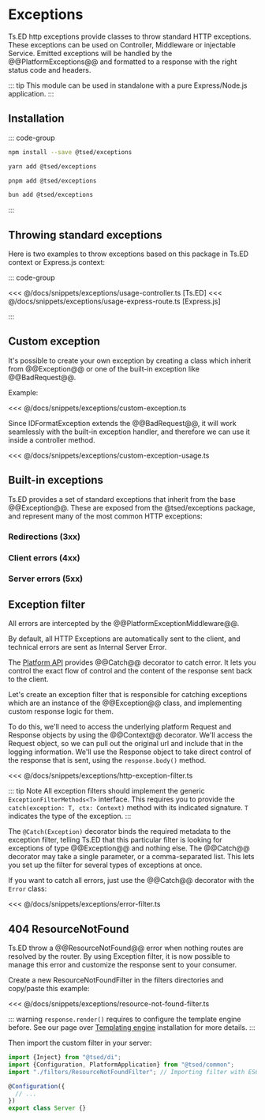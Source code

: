 # Exceptions

Ts.ED http exceptions provide classes to throw standard HTTP exceptions. These exceptions can be used on Controller, Middleware or injectable Service.
Emitted exceptions will be handled by the @@PlatformExceptions@@ and formatted to a response with the right status code and headers.

::: tip
This module can be used in standalone with a pure Express/Node.js application.
:::

## Installation

::: code-group

```bash [npm]
npm install --save @tsed/exceptions
```

```bash [yarn]
yarn add @tsed/exceptions
```

```bash [pnpm]
pnpm add @tsed/exceptions
```

```sh [bun]
bun add @tsed/exceptions
```

:::


## Throwing standard exceptions

Here is two examples to throw exceptions based on this package in Ts.ED context or Express.js context:

::: code-group

<<< @/docs/snippets/exceptions/usage-controller.ts [Ts.ED]
<<< @/docs/snippets/exceptions/usage-express-route.ts [Express.js]

:::

## Custom exception

It's possible to create your own exception by creating a class which inherit from @@Exception@@ or one of the built-in exception like @@BadRequest@@.

Example:

<<< @/docs/snippets/exceptions/custom-exception.ts

Since IDFormatException extends the @@BadRequest@@, it will work seamlessly with the built-in exception handler, and therefore we can use it inside a controller method.

<<< @/docs/snippets/exceptions/custom-exception-usage.ts

## Built-in exceptions

Ts.ED provides a set of standard exceptions that inherit from the base @@Exception@@.
These are exposed from the @tsed/exceptions package, and represent many of the most common HTTP exceptions:

### Redirections (3xx)

<ApiList query="module == '@tsed/exceptions' && symbolType === 'class' && path.indexOf('redirections') > -1" />

### Client errors (4xx)

<ApiList query="module == '@tsed/exceptions' && symbolType === 'class' && path.indexOf('clientErrors') > -1" />

### Server errors (5xx)

<ApiList query="module == '@tsed/exceptions' && symbolType === 'class' && path.indexOf('serverErrors') > -1" />

## Exception filter

All errors are intercepted by the @@PlatformExceptionMiddleware@@.

By default, all HTTP Exceptions are automatically sent to the client, and technical errors are
sent as Internal Server Error.

The [Platform API](/docs/platform-api.md) provides @@Catch@@ decorator to catch error.
It lets you control the exact flow of control and the content of the response sent back to the client.

Let's create an exception filter that is responsible for catching exceptions which are an instance of the @@Exception@@ class,
and implementing custom response logic for them.

To do this, we'll need to access the underlying platform Request and Response objects by using the @@Context@@ decorator.
We'll access the Request object, so we can pull out the original url and include that in the logging information.
We'll use the Response object to take direct control of the response that is sent, using the `response.body()` method.

<<< @/docs/snippets/exceptions/http-exception-filter.ts

::: tip Note
All exception filters should implement the generic `ExceptionFilterMethods<T>` interface. This requires you to provide the `catch(exception: T, ctx: Context)` method with its indicated signature. `T` indicates the type of the exception.
:::

The `@Catch(Exception)` decorator binds the required metadata to the exception filter, telling Ts.ED that this particular filter is looking for exceptions of type @@Exception@@ and nothing else.
The @@Catch@@ decorator may take a single parameter, or a comma-separated list. This lets you set up the filter for several types of exceptions at once.

If you want to catch all errors, just use the @@Catch@@ decorator with the `Error` class:

<<< @/docs/snippets/exceptions/error-filter.ts

## 404 ResourceNotFound

Ts.ED throw a @@ResourceNotFound@@ error when nothing routes are resolved by the router.
By using Exception filter, it is now possible to manage this error and customize the
response sent to your consumer.

Create a new ResourceNotFoundFilter in the filters directories and copy/paste this example:

<<< @/docs/snippets/exceptions/resource-not-found-filter.ts

::: warning
`response.render()` requires to configure the template engine before. See our page over [Templating engine](/docs/templating#installation) installation for more details.
:::

Then import the custom filter in your server:

```typescript
import {Inject} from "@tsed/di";
import {Configuration, PlatformApplication} from "@tsed/common";
import "./filters/ResourceNotFoundFilter"; // Importing filter with ES6 import is enough

@Configuration({
  // ...
})
export class Server {}
```
